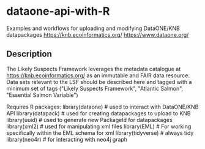 # dataone-api-with-R
Examples and workflows for uploading and modifying DataONE/KNB datapackages
https://knb.ecoinformatics.org/
https://www.dataone.org/

## Description

The Likely Suspects Framework leverages the metadata catalogue at https://knb.ecoinformatics.org/ as an immutable and FAIR data resource.
Data sets relevant to the LSF should be described here and tagged with a minimum set of tags ("Likely Suspects Framework", "Atlantic Salmon", "Essential Salmon Variable")

Requires R packages:
library(dataone) # used to interact with DataONE/KNB API
library(datapack) # used for creating datapackages to upload to KNB
library(uuid) # used to generate new PackageId for datapackages
library(xml2) # used for manipulating xml files
library(EML) # For working specifically within the EML schema for xml
library(tidyverse) # always tidy
library(neo4r) # for interacting with neo4j graph
